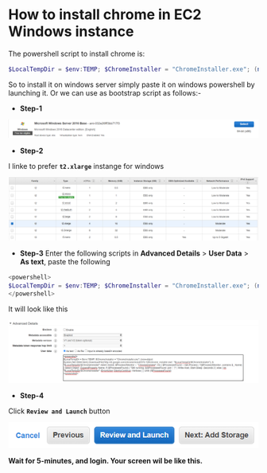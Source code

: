 # How to install chrome in EC2 Windows instance

The powershell script to install chrome is:

```powershell
$LocalTempDir = $env:TEMP; $ChromeInstaller = "ChromeInstaller.exe"; (new-object    System.Net.WebClient).DownloadFile('http://dl.google.com/chrome/install/375.126/chrome_installer.exe', "$LocalTempDir\$ChromeInstaller"); & "$LocalTempDir\$ChromeInstaller" /silent /install; $Process2Monitor =  "ChromeInstaller"; Do { $ProcessesFound = Get-Process | ?{$Process2Monitor -contains $_.Name} | Select-Object -ExpandProperty Name; If ($ProcessesFound) { "Still running: $($ProcessesFound -join ', ')" | Write-Host; Start-Sleep -Seconds 2 } else { rm "$LocalTempDir\$ChromeInstaller" -ErrorAction SilentlyContinue -Verbose } } Until (!$ProcessesFound)
```

So to install it on windows server simply paste it on windows powershell by launching it. Or we can use as bootstrap script as follows:-

* **Step-1**

![AMI](/EC2/assets/ami.png)

* **Step-2**

I linke to prefer **`t2.xlarge`** instange for windows

![Machine Type](/EC2/assets/type.png)

* **Step-3**
Enter the following scripts in **Advanced Details** > **User Data** > **As text**, paste the following

```powershell
<powershell>
$LocalTempDir = $env:TEMP; $ChromeInstaller = "ChromeInstaller.exe"; (new-object    System.Net.WebClient).DownloadFile('http://dl.google.com/chrome/install/375.126/chrome_installer.exe', "$LocalTempDir\$ChromeInstaller"); & "$LocalTempDir\$ChromeInstaller" /silent /install; $Process2Monitor =  "ChromeInstaller"; Do { $ProcessesFound = Get-Process | ?{$Process2Monitor -contains $_.Name} | Select-Object -ExpandProperty Name; If ($ProcessesFound) { "Still running: $($ProcessesFound -join ', ')" | Write-Host; Start-Sleep -Seconds 2 } else { rm "$LocalTempDir\$ChromeInstaller" -ErrorAction SilentlyContinue -Verbose } } Until (!$ProcessesFound)
</powershell>
```

It will look like this

![Useer Data](/EC2/assets/UserData.png)

* **Step-4**

Click **`Review and Launch`** button

![Launch](/EC2/assets/launch.png)

**Wait for 5-minutes, and login. Your screen wil be like this.**